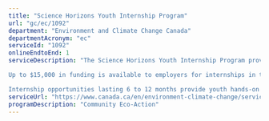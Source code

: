```yaml
---
title: "Science Horizons Youth Internship Program"
url: "gc/ec/1092"
department: "Environment and Climate Change Canada"
departmentAcronym: "ec"
serviceId: "1092"
onlineEndtoEnd: 1
serviceDescription: "The Science Horizons Youth Internship Program provides wage subsidies to eligible employers to hire university, college and polytechnic graduates in science, technology, engineering, and mathematics (STEM).

Up to $15,000 in funding is available to employers for internships in the environmental and clean technology sectors.

Internship opportunities lasting 6 to 12 months provide youth hands-on experience working on environmental projects."
serviceUrl: "https://www.canada.ca/en/environment-climate-change/services/science-technology/managing/horizons-youth-internship-program.html"
programDescription: "Community Eco-Action"
---
```

